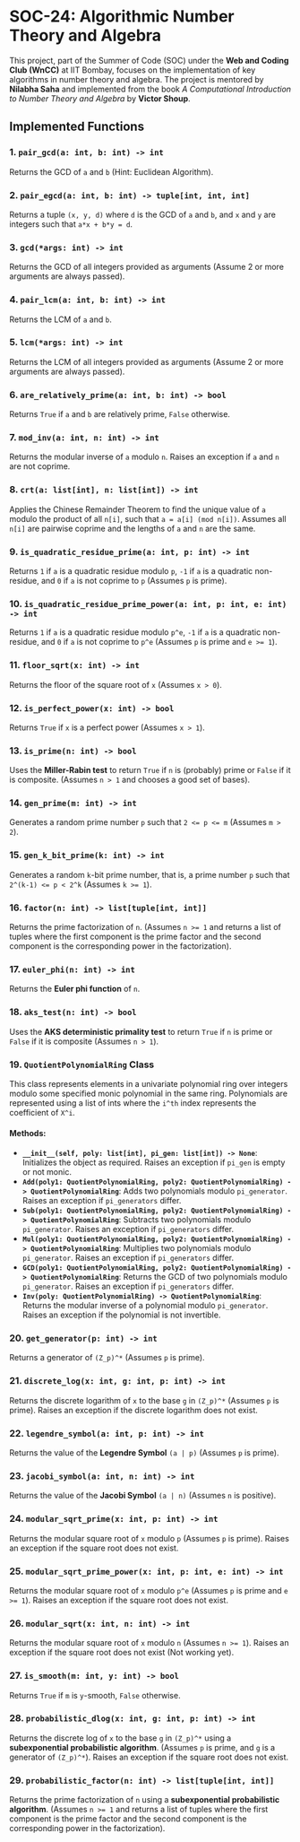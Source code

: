 # SOC-24: Algorithmic Number Theory and Algebra

This project, part of the Summer of Code (SOC) under the **Web and Coding Club (WnCC)** at IIT Bombay, focuses on the implementation of key algorithms in number theory and algebra. The project is mentored by **Nilabha Saha** and implemented from the book *A Computational Introduction to Number Theory and Algebra* by **Victor Shoup**.

## Implemented Functions

### 1. `pair_gcd(a: int, b: int) -> int`
Returns the GCD of `a` and `b` (Hint: Euclidean Algorithm).

### 2. `pair_egcd(a: int, b: int) -> tuple[int, int, int]`
Returns a tuple `(x, y, d)` where `d` is the GCD of `a` and `b`, and `x` and `y` are integers such that `a*x + b*y = d`.

### 3. `gcd(*args: int) -> int`
Returns the GCD of all integers provided as arguments (Assume 2 or more arguments are always passed).

### 4. `pair_lcm(a: int, b: int) -> int`
Returns the LCM of `a` and `b`.

### 5. `lcm(*args: int) -> int`
Returns the LCM of all integers provided as arguments (Assume 2 or more arguments are always passed).

### 6. `are_relatively_prime(a: int, b: int) -> bool`
Returns `True` if `a` and `b` are relatively prime, `False` otherwise.

### 7. `mod_inv(a: int, n: int) -> int`
Returns the modular inverse of `a` modulo `n`. Raises an exception if `a` and `n` are not coprime.

### 8. `crt(a: list[int], n: list[int]) -> int`
Applies the Chinese Remainder Theorem to find the unique value of `a` modulo the product of all `n[i]`, such that `a = a[i] (mod n[i])`. Assumes all `n[i]` are pairwise coprime and the lengths of `a` and `n` are the same.

### 9. `is_quadratic_residue_prime(a: int, p: int) -> int`
Returns `1` if `a` is a quadratic residue modulo `p`, `-1` if `a` is a quadratic non-residue, and `0` if `a` is not coprime to `p` (Assumes `p` is prime).

### 10. `is_quadratic_residue_prime_power(a: int, p: int, e: int) -> int`
Returns `1` if `a` is a quadratic residue modulo `p^e`, `-1` if `a` is a quadratic non-residue, and `0` if `a` is not coprime to `p^e` (Assumes `p` is prime and `e >= 1`).

### 11. `floor_sqrt(x: int) -> int`
Returns the floor of the square root of `x` (Assumes `x > 0`).

### 12. `is_perfect_power(x: int) -> bool`
Returns `True` if `x` is a perfect power (Assumes `x > 1`).

### 13. `is_prime(n: int) -> bool`
Uses the **Miller-Rabin test** to return `True` if `n` is (probably) prime or `False` if it is composite. (Assumes `n > 1` and chooses a good set of bases).

### 14. `gen_prime(m: int) -> int`
Generates a random prime number `p` such that `2 <= p <= m` (Assumes `m > 2`).

### 15. `gen_k_bit_prime(k: int) -> int`
Generates a random `k`-bit prime number, that is, a prime number `p` such that `2^(k-1) <= p < 2^k` (Assumes `k >= 1`).

### 16. `factor(n: int) -> list[tuple[int, int]]`
Returns the prime factorization of `n`. (Assumes `n >= 1` and returns a list of tuples where the first component is the prime factor and the second component is the corresponding power in the factorization).

### 17. `euler_phi(n: int) -> int`
Returns the **Euler phi function** of `n`.

### 18. `aks_test(n: int) -> bool`
Uses the **AKS deterministic primality test** to return `True` if `n` is prime or `False` if it is composite (Assumes `n > 1`).

### 19. **`QuotientPolynomialRing` Class**
This class represents elements in a univariate polynomial ring over integers modulo some specified monic polynomial in the same ring. Polynomials are represented using a list of ints where the `i^th` index represents the coefficient of `X^i`.

#### Methods:
- **`__init__(self, poly: list[int], pi_gen: list[int]) -> None`**: Initializes the object as required. Raises an exception if `pi_gen` is empty or not monic.
- **`Add(poly1: QuotientPolynomialRing, poly2: QuotientPolynomialRing) -> QuotientPolynomialRing`**: Adds two polynomials modulo `pi_generator`. Raises an exception if `pi_generators` differ.
- **`Sub(poly1: QuotientPolynomialRing, poly2: QuotientPolynomialRing) -> QuotientPolynomialRing`**: Subtracts two polynomials modulo `pi_generator`. Raises an exception if `pi_generators` differ.
- **`Mul(poly1: QuotientPolynomialRing, poly2: QuotientPolynomialRing) -> QuotientPolynomialRing`**: Multiplies two polynomials modulo `pi_generator`. Raises an exception if `pi_generators` differ.
- **`GCD(poly1: QuotientPolynomialRing, poly2: QuotientPolynomialRing) -> QuotientPolynomialRing`**: Returns the GCD of two polynomials modulo `pi_generator`. Raises an exception if `pi_generators` differ.
- **`Inv(poly: QuotientPolynomialRing) -> QuotientPolynomialRing`**: Returns the modular inverse of a polynomial modulo `pi_generator`. Raises an exception if the polynomial is not invertible.

### 20. `get_generator(p: int) -> int`
Returns a generator of `(Z_p)^*` (Assumes `p` is prime).

### 21. `discrete_log(x: int, g: int, p: int) -> int`
Returns the discrete logarithm of `x` to the base `g` in `(Z_p)^*` (Assumes `p` is prime). Raises an exception if the discrete logarithm does not exist.

### 22. `legendre_symbol(a: int, p: int) -> int`
Returns the value of the **Legendre Symbol** `(a | p)` (Assumes `p` is prime).

### 23. `jacobi_symbol(a: int, n: int) -> int`
Returns the value of the **Jacobi Symbol** `(a | n)` (Assumes `n` is positive).

### 24. `modular_sqrt_prime(x: int, p: int) -> int`
Returns the modular square root of `x` modulo `p` (Assumes `p` is prime). Raises an exception if the square root does not exist.

### 25. `modular_sqrt_prime_power(x: int, p: int, e: int) -> int`
Returns the modular square root of `x` modulo `p^e` (Assumes `p` is prime and `e >= 1`). Raises an exception if the square root does not exist.

### 26. `modular_sqrt(x: int, n: int) -> int`
Returns the modular square root of `x` modulo `n` (Assumes `n >= 1`). Raises an exception if the square root does not exist (Not working yet).

### 27. `is_smooth(m: int, y: int) -> bool`
Returns `True` if `m` is `y`-smooth, `False` otherwise.

### 28. `probabilistic_dlog(x: int, g: int, p: int) -> int`
Returns the discrete log of `x` to the base `g` in `(Z_p)^*` using a **subexponential probabilistic algorithm**. (Assumes `p` is prime, and `g` is a generator of `(Z_p)^*`). Raises an exception if the square root does not exist.

### 29. `probabilistic_factor(n: int) -> list[tuple[int, int]]`
Returns the prime factorization of `n` using a **subexponential probabilistic algorithm**. (Assumes `n >= 1` and returns a list of tuples where the first component is the prime factor and the second component is the corresponding power in the factorization).

